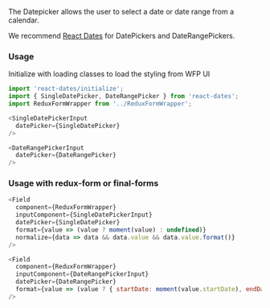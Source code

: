 The Datepicker allows the user to select a date or date range from a calendar.

We recommend [React Dates](https://github.com/airbnb/react-dates) for DatePickers and DateRangePickers.

### Usage

Initialize with loading classes to load the styling from WFP UI

```js
import 'react-dates/initialize';
import { SingleDatePicker, DateRangePicker } from 'react-dates';
import ReduxFormWrapper from '../ReduxFormWrapper';

<SingleDatePickerInput
  datePicker={SingleDatePicker}
/>

<DateRangePickerInput
  datePicker={DateRangePicker}
/>
```

### Usage with redux-form or final-forms

```js
<Field
  component={ReduxFormWrapper}
  inputComponent={SingleDatePickerInput}
  datePicker={SingleDatePicker}
  format={value => (value ? moment(value) : undefined)}
  normalize={data => data && data.value && data.value.format()}
/>
```

```js
<Field
  component={ReduxFormWrapper}
  inputComponent={DateRangePickerInput}
  datePicker={DateRangePicker}
  format={value => (value ? { startDate: moment(value.startDate), endDate: moment(value.endDate) } : undefined)}
/>
```